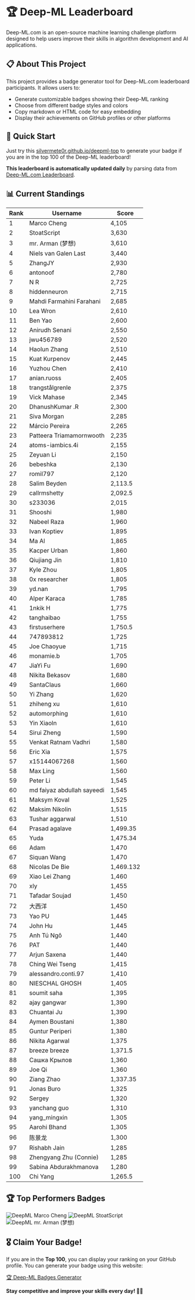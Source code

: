 # 🏆 Deep-ML Leaderboard

Deep-ML.com is an open-source machine learning challenge platform designed to help users improve their skills in algorithm development and AI applications.  

## 📋 About This Project

This project provides a badge generator tool for Deep-ML.com leaderboard participants. It allows users to:
- Generate customizable badges showing their Deep-ML ranking
- Choose from different badge styles and colors
- Copy markdown or HTML code for easy embedding
- Display their achievements on GitHub profiles or other platforms

## 🚀 Quick Start

Just try this [silvermete0r.github.io/deepml-top](silvermete0r.github.io/deepml-top) to generate your badge if you are in the top 100 of the Deep-ML leaderboard!

**This leaderboard is automatically updated daily** by parsing data from [Deep-ML.com Leaderboard](https://www.deep-ml.com/leaderboard).  

## 📊 Current Standings  

<!-- LEADERBOARD_START -->
| Rank | Username | Score |
|------|---------|-------|
| 1 | Marco Cheng | 4,105 |
| 2 | StoatScript | 3,630 |
| 3 | mr. Arman (梦想) | 3,610 |
| 4 | Niels van Galen Last | 3,440 |
| 5 | ZhangJY | 2,930 |
| 6 | antonoof | 2,780 |
| 7 | N R | 2,725 |
| 8 | hiddenneuron | 2,715 |
| 9 | Mahdi Farmahini Farahani | 2,685 |
| 10 | Lea Wron | 2,610 |
| 11 | Ben Yao | 2,600 |
| 12 | Anirudh Senani | 2,550 |
| 13 | jwu456789 | 2,520 |
| 14 | Haolun Zhang | 2,510 |
| 15 | Kuat Kurpenov | 2,445 |
| 16 | Yuzhou Chen | 2,410 |
| 17 | anian.ruoss | 2,405 |
| 18 | trangstålgrenle | 2,375 |
| 19 | Vick Mahase | 2,345 |
| 20 | DhanushKumar .R | 2,300 |
| 21 | Siva Morgan | 2,285 |
| 22 | Márcio Pereira | 2,265 |
| 23 | Patteera Triamamornwooth | 2,235 |
| 24 | atoms-iambics.4i | 2,155 |
| 25 | Zeyuan Li | 2,150 |
| 26 | bebeshka | 2,130 |
| 27 | romil797 | 2,120 |
| 28 | Salim Beyden | 2,113.5 |
| 29 | callrmshetty | 2,092.5 |
| 30 | s233036 | 2,015 |
| 31 | Shooshi | 1,980 |
| 32 | Nabeel Raza | 1,960 |
| 33 | Ivan Koptiev | 1,895 |
| 34 | Ma Al | 1,865 |
| 35 | Kacper Urban | 1,860 |
| 36 | Qiujiang Jin | 1,810 |
| 37 | Kyle Zhou | 1,805 |
| 38 | 0x researcher | 1,805 |
| 39 | yd.nan | 1,795 |
| 40 | Alper Karaca | 1,785 |
| 41 | 1nkik H | 1,775 |
| 42 | tanghaibao | 1,755 |
| 43 | firstuserhere | 1,750.5 |
| 44 | 747893812 | 1,725 |
| 45 | Joe Chaoyue | 1,715 |
| 46 | monamie.b | 1,705 |
| 47 | JiaYi Fu | 1,690 |
| 48 | Nikita Bekasov | 1,680 |
| 49 | SantaClaus | 1,660 |
| 50 | Yi Zhang | 1,620 |
| 51 | zhiheng xu | 1,610 |
| 52 | automorphing | 1,610 |
| 53 | Yin Xiaoln | 1,610 |
| 54 | Sirui Zheng | 1,590 |
| 55 | Venkat Ratnam Vadhri | 1,580 |
| 56 | Eric Xia | 1,575 |
| 57 | x15144067268 | 1,560 |
| 58 | Max Ling | 1,560 |
| 59 | Peter Li | 1,545 |
| 60 | md faiyaz abdullah sayeedi | 1,545 |
| 61 | Maksym Koval | 1,525 |
| 62 | Maksim Nikolin | 1,515 |
| 63 | Tushar aggarwal | 1,510 |
| 64 | Prasad agalave | 1,499.35 |
| 65 | Yuda | 1,475.34 |
| 66 | Adam | 1,470 |
| 67 | Siquan Wang | 1,470 |
| 68 | Nicolas De Bie | 1,469.132 |
| 69 | Xiao Lei Zhang | 1,460 |
| 70 | xly | 1,455 |
| 71 | Tafadar Soujad | 1,450 |
| 72 | 大西洋 | 1,450 |
| 73 | Yao PU | 1,445 |
| 74 | John Hu | 1,445 |
| 75 | Anh Tú Ngô | 1,440 |
| 76 | PAT | 1,440 |
| 77 | Arjun Saxena | 1,440 |
| 78 | Ching Wei Tseng | 1,415 |
| 79 | alessandro.conti.97 | 1,410 |
| 80 | NIESCHAL GHOSH | 1,405 |
| 81 | soumit saha | 1,395 |
| 82 | ajay gangwar | 1,390 |
| 83 | Chuantai Ju | 1,390 |
| 84 | Aymen Boustani | 1,380 |
| 85 | Guntur Periperi | 1,380 |
| 86 | Nikita Agarwal | 1,375 |
| 87 | breeze breeze | 1,371.5 |
| 88 | Сашка Крылов | 1,360 |
| 89 | Joe Qi | 1,360 |
| 90 | Ziang Zhao | 1,337.35 |
| 91 | Jonas Buro | 1,325 |
| 92 | Sergey | 1,320 |
| 93 | yanchang guo | 1,310 |
| 94 | yang_mingxin | 1,305 |
| 95 | Aarohi Bhand | 1,305 |
| 96 | 陈景龙 | 1,300 |
| 97 | Rishabh Jain | 1,285 |
| 98 | Zhengyang Zhu (Connie) | 1,285 |
| 99 | Sabina Abdurakhmanova | 1,280 |
| 100 | Chi Yang | 1,265.5 |
<!-- LEADERBOARD_END -->

## 🏆 Top Performers Badges

<!-- BADGES_START -->
![DeepML Marco Cheng](https://img.shields.io/badge/dynamic/json?url=https%3A%2F%2Fraw.githubusercontent.com%2Fsilvermete0r%2Fdeepml-top%2Fmain%2Fbadges.json&query=%24.4091c1a21900bd2c7d3f4e343acddda1.label&prefix=Rank%20&style=for-the-badge&label=%F0%9F%9A%80%20DeepML&color=blue&link=https%3A%2F%2Fwww.deep-ml.com%2Fleaderboard)
![DeepML StoatScript](https://img.shields.io/badge/dynamic/json?url=https%3A%2F%2Fraw.githubusercontent.com%2Fsilvermete0r%2Fdeepml-top%2Fmain%2Fbadges.json&query=%24.2561d6c634fa6c4eb794454446029d95.label&prefix=Rank%20&style=for-the-badge&label=%F0%9F%9A%80%20DeepML&color=blue&link=https%3A%2F%2Fwww.deep-ml.com%2Fleaderboard)
![DeepML mr. Arman (梦想)](https://img.shields.io/badge/dynamic/json?url=https%3A%2F%2Fraw.githubusercontent.com%2Fsilvermete0r%2Fdeepml-top%2Fmain%2Fbadges.json&query=%24.1247b1b5b9cd95e98d7ff7438207406f.label&prefix=Rank%20&style=for-the-badge&label=%F0%9F%9A%80%20DeepML&color=blue&link=https%3A%2F%2Fwww.deep-ml.com%2Fleaderboard)
<!-- BADGES_END -->

## 🎖 Claim Your Badge!  

If you are in the **Top 100**, you can display your ranking on your GitHub profile. You can generate your badge using this website:

[🏆 Deep-ML Badges Generator](https://silvermete0r.github.io/deepml-top/)

**Stay competitive and improve your skills every day! 🚀🔥**